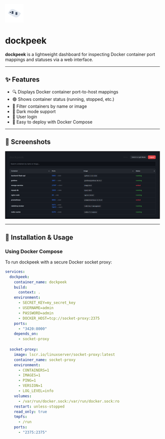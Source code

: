 <img src="static/logo_2.svg" alt="dockpeek logo" width="60" height="60" />

# dockpeek

**dockpeek** is a lightweight dashboard for inspecting Docker container port mappings and statuses via a web interface.

---

## ✨ Features

- 🔍 Displays Docker container port-to-host mappings
- 🟢 Shows container status (running, stopped, etc.)
- 🔎 Filter containers by name or image
- 🌙 Dark mode support
- 🔐 User login
- 🐳 Easy to deploy with Docker Compose

---

## 📸 Screenshots

<p align="left">
  <img src="dockpeek_night_mode.png" alt="Night mode" width="800" />
</p>

---

## 🚀 Installation & Usage

### Using Docker Compose

To run dockpeek with a secure Docker socket proxy:

```yaml
services:
  dockpeek:
    container_name: dockpeek
    build:
      context: .
    environment:
      - SECRET_KEY=my_secret_key
      - USERNAME=admin
      - PASSWORD=admin
      - DOCKER_HOST=tcp://socket-proxy:2375
    ports:
      - "3420:8000"
    depends_on:
      - socket-proxy

  socket-proxy:
    image: lscr.io/linuxserver/socket-proxy:latest
    container_name: socket-proxy
    environment:
      - CONTAINERS=1
      - IMAGES=1
      - PING=1
      - VERSION=1
      - LOG_LEVEL=info
    volumes:
      - /var/run/docker.sock:/var/run/docker.sock:ro
    restart: unless-stopped
    read_only: true
    tmpfs:
      - /run
    ports:
      - "2375:2375"
